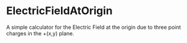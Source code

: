 # ElectricFieldAtOrigin
A simple calculator for the Electric Field at the origin due to three point charges in the +(x,y) plane.

